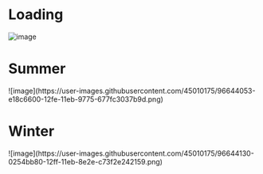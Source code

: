 <h1> Loading </h1>

![image](https://user-images.githubusercontent.com/45010175/96643884-95412600-12fe-11eb-8f1e-011964a965db.png)


<h1> Summer </h1>
![image](https://user-images.githubusercontent.com/45010175/96644053-e18c6600-12fe-11eb-9775-677fc3037b9d.png)

<h1> Winter </h1> 
![image](https://user-images.githubusercontent.com/45010175/96644130-0254bb80-12ff-11eb-8e2e-c73f2e242159.png)
